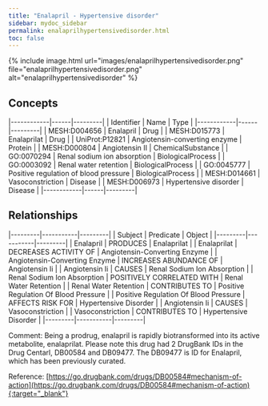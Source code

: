 ```yaml
---
title: "Enalapril - Hypertensive disorder"
sidebar: mydoc_sidebar
permalink: enalaprilhypertensivedisorder.html
toc: false 
---
```


{% include image.html url="images/enalaprilhypertensivedisorder.png" file="enalaprilhypertensivedisorder.png" alt="enalaprilhypertensivedisorder" %}

## Concepts

|------------|------|---------|
| Identifier | Name | Type    |
|------------|------|---------|
| MESH:D004656 | Enalapril | Drug |
| MESH:D015773 | Enalaprilat | Drug |
| UniProt:P12821 | Angiotensin-converting enzyme | Protein |
| MESH:D000804 | Angiotensin II | ChemicalSubstance |
| GO:0070294 | Renal sodium ion absorption | BiologicalProcess |
| GO:0003092 | Renal water retention | BiologicalProcess |
| GO:0045777 | Positive regulation of blood pressure | BiologicalProcess |
| MESH:D014661 | Vasoconstriction | Disease |
| MESH:D006973 | Hypertensive disorder | Disease |
|------------|------|---------|

## Relationships

|---------|-----------|---------|
| Subject | Predicate | Object  |
|---------|-----------|---------|
| Enalapril | PRODUCES | Enalaprilat |
| Enalaprilat | DECREASES ACTIVITY OF | Angiotensin-Converting Enzyme |
| Angiotensin-Converting Enzyme | INCREASES ABUNDANCE OF | Angiotensin Ii |
| Angiotensin Ii | CAUSES | Renal Sodium Ion Absorption |
| Renal Sodium Ion Absorption | POSITIVELY CORRELATED WITH | Renal Water Retention |
| Renal Water Retention | CONTRIBUTES TO | Positive Regulation Of Blood Pressure |
| Positive Regulation Of Blood Pressure | AFFECTS RISK FOR | Hypertensive Disorder |
| Angiotensin Ii | CAUSES | Vasoconstriction |
| Vasoconstriction | CONTRIBUTES TO | Hypertensive Disorder |
|---------|-----------|---------|

Comment: Being a prodrug, enalapril is rapidly biotransformed into its active metabolite, enalaprilat. Please note this drug had 2 DrugBank IDs in the Drug Centarl, DB00584 and DB09477. The DB09477 is ID for Enalapril, which has been previously curated.

Reference: [https://go.drugbank.com/drugs/DB00584#mechanism-of-action](https://go.drugbank.com/drugs/DB00584#mechanism-of-action){:target="_blank"}
